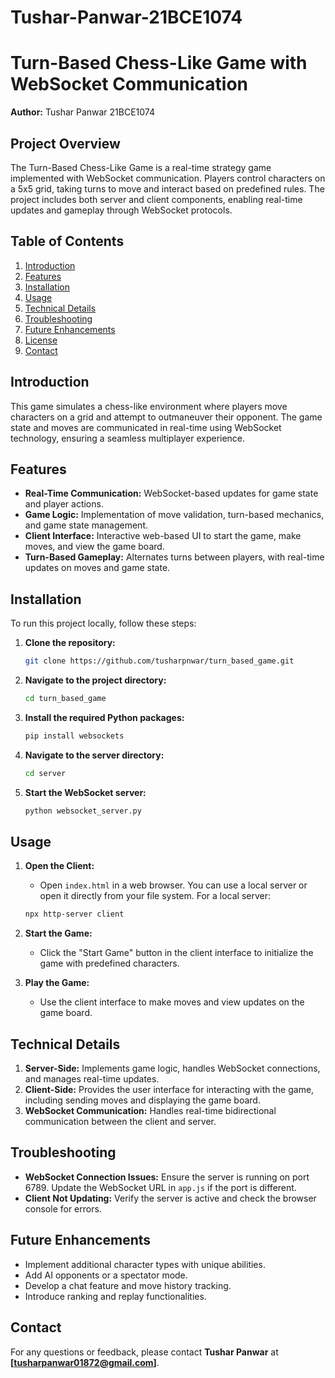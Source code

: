 # Tushar-Panwar-21BCE1074
# Turn-Based Chess-Like Game with WebSocket Communication

**Author:** Tushar Panwar 21BCE1074

## Project Overview

The Turn-Based Chess-Like Game is a real-time strategy game implemented with WebSocket communication. Players control characters on a 5x5 grid, taking turns to move and interact based on predefined rules. The project includes both server and client components, enabling real-time updates and gameplay through WebSocket protocols.

## Table of Contents

1. [Introduction](#introduction)
2. [Features](#features)
3. [Installation](#installation)
4. [Usage](#usage)
5. [Technical Details](#technical-details)
6. [Troubleshooting](#troubleshooting)
7. [Future Enhancements](#future-enhancements)
8. [License](#license)
9. [Contact](#contact)

## Introduction

This game simulates a chess-like environment where players move characters on a grid and attempt to outmaneuver their opponent. The game state and moves are communicated in real-time using WebSocket technology, ensuring a seamless multiplayer experience.

## Features

- **Real-Time Communication:** WebSocket-based updates for game state and player actions.
- **Game Logic:** Implementation of move validation, turn-based mechanics, and game state management.
- **Client Interface:** Interactive web-based UI to start the game, make moves, and view the game board.
- **Turn-Based Gameplay:** Alternates turns between players, with real-time updates on moves and game state.

## Installation

To run this project locally, follow these steps:

1. **Clone the repository:**
    ```bash
    git clone https://github.com/tusharpnwar/turn_based_game.git
    ```
2. **Navigate to the project directory:**
    ```bash
    cd turn_based_game
    ```
3. **Install the required Python packages:**
    ```bash
    pip install websockets
    ```
4. **Navigate to the server directory:**
    ```bash
    cd server
    ```
5. **Start the WebSocket server:**
    ```bash
    python websocket_server.py
    ```

## Usage

1. **Open the Client:**
    - Open `index.html` in a web browser. You can use a local server or open it directly from your file system. For a local server:
    ```bash
    npx http-server client
    ```

2. **Start the Game:**
    - Click the "Start Game" button in the client interface to initialize the game with predefined characters.

3. **Play the Game:**
    - Use the client interface to make moves and view updates on the game board.

## Technical Details

1. **Server-Side:** Implements game logic, handles WebSocket connections, and manages real-time updates.
2. **Client-Side:** Provides the user interface for interacting with the game, including sending moves and displaying the game board.
3. **WebSocket Communication:** Handles real-time bidirectional communication between the client and server.

## Troubleshooting

- **WebSocket Connection Issues:** Ensure the server is running on port 6789. Update the WebSocket URL in `app.js` if the port is different.
- **Client Not Updating:** Verify the server is active and check the browser console for errors.

## Future Enhancements

- Implement additional character types with unique abilities.
- Add AI opponents or a spectator mode.
- Develop a chat feature and move history tracking.
- Introduce ranking and replay functionalities.


## Contact

For any questions or feedback, please contact **Tushar Panwar** at **[tusharpanwar01872@gmail.com]**.
